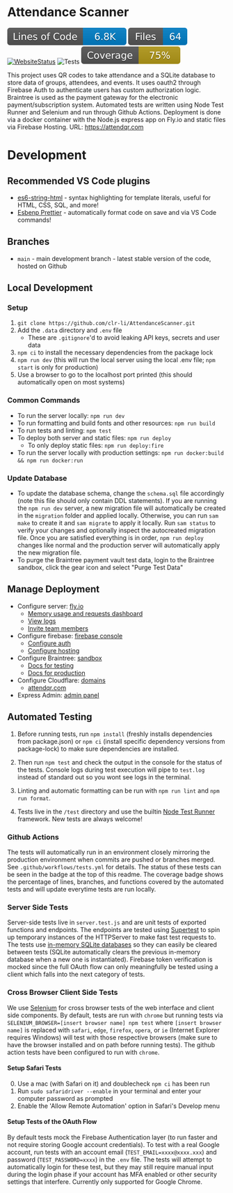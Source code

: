 # Attendance Scanner

[![LOC](./.badges/lines-of-code.svg)](https://github.com/clr-li/AttendanceScanner)
[![FileCount](./.badges/file-count.svg)](https://github.com/clr-li/AttendanceScanner)
[![WebsiteStatus](https://img.shields.io/website?url=https%3A%2F%2Fattendancescannerqr.web.app%2F)](https://attendancescannerqr.web.app)
![Tests](https://github.com/clr-li/AttendanceScanner/actions/workflows/tests.yml/badge.svg)
[![Coverage](./.badges/coverage.svg)](https://github.com/clr-li/AttendanceScanner)

This project uses QR codes to take attendance and a SQLite database to store data of groups, attendees, and events. It uses oauth2 through Firebase Auth to authenticate users has custom authorization logic. Braintree is used as the payment gateway for the electronic payment/subscription system. Automated tests are written using Node Test Runner and Selenium and run through Github Actions. Deployment is done via a docker container with the Node.js express app on Fly.io and static files via Firebase Hosting.
URL: https://attendqr.com

# Development

## Recommended VS Code plugins

-   [es6-string-html](https://marketplace.visualstudio.com/items?itemName=Tobermory.es6-string-html) - syntax highlighting for template literals, useful for HTML, CSS, SQL, and more!
-   [Esbenp Prettier](https://marketplace.visualstudio.com/items?itemName=esbenp.prettier-vscode) - automatically format code on save and via VS Code commands!

## Branches

-   `main` - main development branch - latest stable version of the code, hosted on Github

## Local Development

### Setup

1. `git clone https://github.com/clr-li/AttendanceScanner.git`
2. Add the `.data` directory and `.env` file
    - These are `.gitignore`'d to avoid leaking API keys, secrets and user data
3. `npm ci` to install the necessary dependencies from the package lock
4. `npm run dev` (this will run the local server using the local .env file; `npm start` is only for production)
5. Use a browser to go to the localhost port printed (this should automatically open on most systems)

### Common Commands

-   To run the server locally: `npm run dev`
-   To run formatting and build fonts and other resources: `npm run build`
-   To run tests and linting: `npm test`
-   To deploy both server and static files: `npm run deploy`
    -   To only deploy static files: `npm run deploy:fire`
-   To run the server locally with production settings: `npm run docker:build && npm run docker:run`

### Update Database

-   To update the database schema, change the `schema.sql` file accordingly (note this file should only contain DDL statements). If you are running the `npm run dev` server, a new migration file will automatically be created in the `migration` folder and applied locally. Otherwise, you can run `sam make` to create it and `sam migrate` to apply it locally. Run `sam status` to verify your changes and optionally inspect the autocreated migration file. Once you are satisfied everything is in order, `npm run deploy` changes like normal and the production server will automatically apply the new migration file.
-   To purge the Braintree payment vault test data, login to the Braintree sandbox, click the gear icon and select "Purge Test Data"

## Manage Deployment

-   Configure server: [fly.io](https://fly.io/apps/attendqr)
    -   [Memory usage and requests dashboard](https://fly-metrics.net/d/fly-app/fly-app?orgId=726754)
    -   [View logs](https://fly-metrics.net/d/fly-logs/fly-logs?orgId=726754&var-app=attendqr)
    -   [Invite team members](https://fly.io/dashboard/alexander-metzger/team)
-   Configure firebase: [firebase console](https://console.firebase.google.com/u/0/project/attendancescannerqr/overview)
    -   [Configure auth](https://console.firebase.google.com/u/0/project/attendancescannerqr/authentication/users)
    -   [Configure hosting](https://console.firebase.google.com/u/0/project/attendancescannerqr/hosting/sites/attendancescannerqr)
-   Configure Braintree: [sandbox](https://sandbox.braintreegateway.com/login)
    -   [Docs for testing](https://developers.braintreepayments.com/start/hello-server/node)
    -   [Docs for production](https://developer.paypal.com/braintree/docs/start/go-live/node)
-   Configure Cloudflare: [domains](https://dash.cloudflare.com/ff1b48a9d7c023abb7950e2e6f3a7f7e/domains/attendqr.com)
    -   [attendqr.com](https://dash.cloudflare.com/ff1b48a9d7c023abb7950e2e6f3a7f7e/attendqr.com)
-   Express Admin: [admin panel](https://attendqr.fly.dev/super_admin/index.html)

## Automated Testing

1. Before running tests, run `npm install` (freshly installs dependencies from package.json) or `npm ci` (install specific dependency versions from package-lock) to make sure dependencies are installed.

2. Then run `npm test` and check the output in the console for the status of the tests. Console logs during test execution will pipe to `test.log` instead of standard out so you wont see logs in the terminal.

3. Linting and automatic formatting can be run with `npm run lint` and `npm run format`.

4. Tests live in the `/test` directory and use the builtin [Node Test Runner](https://nodejs.org/docs/latest-v18.x/api/test.html) framework. New tests are always welcome!

### Github Actions

The tests will automatically run in an environment closely mirroring the production environment when commits are pushed or branches merged. See `.github/workflows/tests.yml` for details. The status of these tests can be seen in the badge at the top of this readme. The coverage badge shows the percentage of lines, branches, and functions covered by the automated tests and will update everytime tests are run locally.

### Server Side Tests

Server-side tests live in `server.test.js` and are unit tests of exported functions and endpoints. The endpoints are tested using [Supertest](https://www.npmjs.com/package/supertest) to spin up temporary instances of the HTTPServer to make fast test requests to. The tests use [in-memory SQLite databases](https://www.sqlite.org/inmemorydb.html) so they can easily be cleared between tests (SQLite automatically clears the previous in-memory database when a new one is instantiated). Firebase token verification is mocked since the full OAuth flow can only meaningfully be tested using a client which falls into the next category of tests.

### Cross Browser Client Side Tests

We use [Selenium](https://www.npmjs.com/package/selenium-webdriver) for cross browser tests of the web interface and client side components. By default, tests are run with `chrome` but running tests via `SELENIUM_BROWSER=[insert browser name] npm test` where `[insert browser name]` is replaced with `safari`, `edge`, `firefox`, `opera`, or `ie` (Internet Explorer requires Windows) will test with those respective browsers (make sure to have the browser installed and on path before running tests). The github action tests have been configured to run with `chrome`.

#### Setup Safari Tests

0. Use a mac (with Safari on it) and doublecheck `npm ci` has been run
1. Run `sudo safaridriver --enable` in your terminal and enter your computer password as prompted
2. Enable the 'Allow Remote Automation' option in Safari's Develop menu

#### Setup Tests of the OAuth Flow

By default tests mock the Firebase Authentication layer (to run faster and not require storing Google account credentials). To test with a real Google account, run tests with an account email (`TEST_EMAIL=xxxx@xxxx.xxx`) and password (`TEST_PASSWORD=xxxx`) in the `.env` file. The tests will attempt to automatically login for these test, but they may still require manual input during the login phase if your account has MFA enabled or other security settings that interfere. Currently only supported for Google Chrome.
